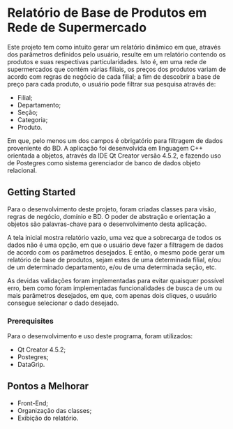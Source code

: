 # Relatório de Base de Produtos em Rede de Supermercado

Este projeto tem como intuito gerar um relatório dinâmico em que, através dos parâmetros definidos pelo usuário, resulte em um relatório contendo os produtos e suas respectivas particularidades. Isto é, em uma rede de supermercados que contém várias filiais, os preços dos produtos variam de acordo com regras de negócio de cada filial; a fim de descobrir a base de preço para cada produto, o usuário pode filtrar sua pesquisa através de:
  - Filial;
  - Departamento;
  - Seção;
  - Categoria;
  - Produto.
  
 Em que, pelo menos um dos campos é obrigatório para filtragem de dados proveniente do BD. A aplicação foi desenvolvida em linguagem C++ orientada a objetos, através da IDE Qt Creator versão 4.5.2, e fazendo uso de Postegres como sistema gerenciador de banco de dados objeto relacional.
 
## Getting Started

Para o desenvolvimento deste projeto, foram criadas classes para visão, regras de negócio, domínio e BD. O poder de abstração e orientação a objetos são palavras-chave para o desenvolvimento desta aplicação. 

A tela inicial mostra relatório vazio, uma vez que a sobrecarga de todos os dados não é uma opção, em que o usuário deve fazer a filtragem de dados de acordo com os parâmetros desejados. E então, o mesmo pode gerar um relatório de base de produtos, sejam estes de uma determinada filial, e/ou de um determinado departamento, e/ou de uma determinada seção, etc.

As devidas validações foram implementadas para evitar quaisquer possível erro, bem como foram implementadas funcionalidades de busca de um ou mais parâmetros desejados, em que, com apenas dois cliques, o usuário consegue selecionar o dado desejado.

### Prerequisites

Para o desenvolvimento e uso deste programa, foram utilizados:
  - Qt Creator 4.5.2;
  - Postegres;
  - DataGrip.

## Pontos a Melhorar

- Front-End;
- Organização das classes;
- Exibição do relatório.
